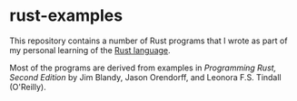 # rust-examples

This repository contains a number of Rust programs that I wrote as part of my
personal learning of the [Rust language](https://www.rust-lang.org/).

Most of the programs are derived from examples in _Programming Rust, Second
Edition_ by Jim Blandy, Jason Orendorff, and Leonora F.S. Tindall (O'Reilly).
